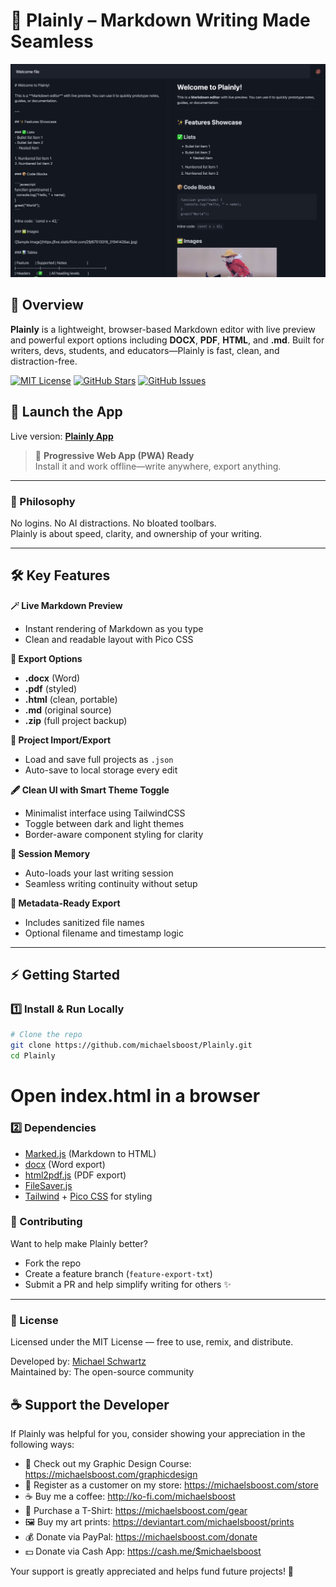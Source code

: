 📝 Plainly – Markdown Writing Made Seamless  
============================

![](https://raw.githubusercontent.com/michaelsboost/Plainly/main/imgs/screenshot.jpeg)

## 🌟 Overview  
**Plainly** is a lightweight, browser-based Markdown editor with live preview and powerful export options including **DOCX**, **PDF**, **HTML**, and **.md**. Built for writers, devs, students, and educators—Plainly is fast, clean, and distraction-free.

[![MIT License](https://img.shields.io/github/license/michaelsboost/Plainly)](LICENSE) [![GitHub Stars](https://img.shields.io/github/stars/michaelsboost/Plainly)](https://github.com/michaelsboost/Plainly/stargazers) [![GitHub Issues](https://img.shields.io/github/issues/michaelsboost/Plainly)](https://github.com/michaelsboost/Plainly/issues)

## 🚀 **Launch the App**  
Live version: **[Plainly App](https://michaelsboost.com/Plainly/)**

> 📲 **Progressive Web App (PWA) Ready**  
> Install it and work offline—write anywhere, export anything.

---

### **🧠 Philosophy**  
No logins. No AI distractions. No bloated toolbars.  
Plainly is about speed, clarity, and ownership of your writing.

---

## 🛠️ Key Features  

**🪄 Live Markdown Preview**  
- Instant rendering of Markdown as you type  
- Clean and readable layout with Pico CSS  

**📄 Export Options**  
- **.docx** (Word)  
- **.pdf** (styled)  
- **.html** (clean, portable)  
- **.md** (original source)  
- **.zip** (full project backup)

**📂 Project Import/Export**  
- Load and save full projects as `.json`  
- Auto-save to local storage every edit  

**🖋️ Clean UI with Smart Theme Toggle**  
- Minimalist interface using TailwindCSS  
- Toggle between dark and light themes  
- Border-aware component styling for clarity

**🧠 Session Memory**  
- Auto-loads your last writing session  
- Seamless writing continuity without setup  

**📝 Metadata-Ready Export**  
- Includes sanitized file names  
- Optional filename and timestamp logic

---

## **⚡ Getting Started**

### **1️⃣ Install & Run Locally**
```sh
# Clone the repo
git clone https://github.com/michaelsboost/Plainly.git
cd Plainly
```
# Open index.html in a browser

### 2️⃣ Dependencies
- [Marked.js](https://github.com/markedjs/marked) (Markdown to HTML)
- [docx](https://github.com/dolanmiu/docx) (Word export)
- [html2pdf.js](https://github.com/eKoopmans/html2pdf) (PDF export)
- [FileSaver.js](https://github.com/eligrey/FileSaver.js)
- [Tailwind](https://tailwindcss.com/) + [Pico CSS](https://picocss.com/) for styling

### 🤝 Contributing
Want to help make Plainly better?

- Fork the repo
- Create a feature branch (`feature-export-txt`)
- Submit a PR and help simplify writing for others ✨

---

### 📜 License
Licensed under the MIT License — free to use, remix, and distribute.

Developed by: [Michael Schwartz](https://michaelsboost.com/)  
Maintained by: The open-source community

## **☕ Support the Developer**
If Plainly was helpful for you, consider showing your appreciation in the following ways:

- 🎨 Check out my Graphic Design Course: https://michaelsboost.com/graphicdesign  
- 🛒 Register as a customer on my store: https://michaelsboost.com/store  
- ☕ Buy me a coffee: http://ko-fi.com/michaelsboost  
- 👕 Purchase a T-Shirt: https://michaelsboost.com/gear  
- 🖼️ Buy my art prints: https://deviantart.com/michaelsboost/prints 
- 💰 Donate via PayPal: https://michaelsboost.com/donate 
- 💵 Donate via Cash App: https://cash.me/$michaelsboost  

Your support is greatly appreciated and helps fund future projects! 🚀